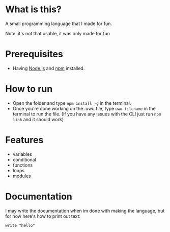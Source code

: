 # What is this?

A small programming language that I made for fun.

Note: it's not that usable, it was only made for fun

# Prerequisites

- Having [Node.js](https://nodejs.org/en/) and [npm](https://www.npmjs.com/) installed.

# How to run

- Open the folder and type `npm install -g` in the terminal.
- Once you're done working on the .uwu file, type `uwu filename` in the terminal to run the file. (If you have any issues with the CLI just run `npm link` and it should work)

# Features

- variables
- conditional 
- functions 
- loops 
- modules

# Documentation

I may write the documentation when im done with making the language, but for now here's how to print out text:

```
write "hello"
```
